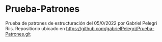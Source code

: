 # Prueba-Patrones
Prueba de patrones de estructuración del 05/0/2022 por Gabriel Pelegri Riis.
Repositiorio ubicado en https://github.com/gabrielPelegri/Prueba-Patrones.git
